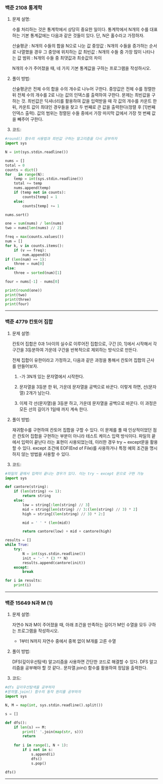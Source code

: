 ### 백준 2108 통계학

1. 문제 설명:

    수를 처리하는 것은 통계학에서 상당히 중요한 일이다. 통계학에서 N개의 수를 대표하는 기본 통계값에는 다음과 같은 것들이 있다. 단, N은 홀수라고 가정하자.

    산술평균 : N개의 수들의 합을 N으로 나눈 값
    중앙값 : N개의 수들을 증가하는 순서로 나열했을 경우 그 중앙에 위치하는 값
    최빈값 : N개의 수들 중 가장 많이 나타나는 값
    범위 : N개의 수들 중 최댓값과 최솟값의 차이
    
    N개의 수가 주어졌을 때, 네 가지 기본 통계값을 구하는 프로그램을 작성하시오.

2. 풀이 방법:

    산술평균은 전체 수의 합을 수의 개수로 나누어 구한다. 중앙값은 전체 수를 정렬한 뒤 전체 수의 개수를 2로 나눈 값의 인덱스를 출력하여 구한다. 문제는 최빈값을 구하는 것. 최빈값은 딕셔너리를 활용하여 값을 입력받을 때 각 값의 개수를 카운트 한 뒤, 카운트 값이 최대인 경우들을 찾고 두 번째로 큰 값을 출력한다(정렬 후 [1]번째 인덱스 출력). 값의 범위는 정렬된 수들 중에서 가장 마지막 값에서 가장 첫 번째 값을 빼주어 구한다.

3. 코드:
```python
#round() 함수의 사용법과 최빈값 구하는 알고리즘을 다시 공부하자
import sys

N = int(sys.stdin.readline())

nums = []
total = 0
counts = dict()
for _ in range(N):
    temp = int(sys.stdin.readline())
    total += temp
    nums.append(temp)
    if (temp not in counts):
        counts[temp] = 1
    else:
        counts[temp] += 1

nums.sort()

one = sum(nums) / len(nums)
two = nums[len(nums) // 2]

freq = max(counts.values())
num = []
for k, v in counts.items():
    if (v == freq):
        num.append(k)
if (len(num) == 1):
    three = num[0]
else:
    three = sorted(num)[1]

four = nums[-1] - nums[0]

print(round(one))
print(two)
print(three)
print(four)
```
***
### 백준 4779 칸토어 집합

1. 문제 설명:

    칸토어 집합은 0과 1사이의 실수로 이루어진 집합으로, 구간 [0, 1]에서 시작해서 각 구간을 3등분하여 가운데 구간을 반복적으로 제외하는 방식으로 만든다.

    전체 집합이 유한이라고 가정하고, 다음과 같은 과정을 통해서 칸토어 집합의 근사를 만들어보자.

    1. -가 3N개 있는 문자열에서 시작한다.

    2. 문자열을 3등분 한 뒤, 가운데 문자열을 공백으로 바꾼다. 이렇게 하면, 선(문자열) 2개가 남는다.

    3. 이제 각 선(문자열)을 3등분 하고, 가운데 문자열을 공백으로 바꾼다. 이 과정은 모든 선의 길이가 1일때 까지 계속 한다.

2. 풀이 방법:

    재귀함수를 구현하여 칸토어 집합을 구할 수 있다. 이 문제를 풀 때 인상적이었던 점은 칸토어 집합을 구현하는 부분이 아니라 테스트 케이스 입력 방식이다. 파일의 끝에서 입력이 끝난다 라는 표현이 사용되었는데, 이러한 경우 try ~ except문을 활용할 수 있다. except 조건에 EOF(End of File)를 사용하거나 특정 예외 조건을 명시하지 않는 방법을 사용할 수 있다.

3. 코드:
```python
#파일의 끝에서 입력이 끝나는 경우가 있다. 이는 try ~ except 문으로 구현 가능
import sys

def cantore(string):
    if (len(string) <= 1):
        return string
    else:
        low = string[:len(string) // 3]
        mid = string[len(string) // 3:(len(string) // 3) * 2]
        high = string[(len(string) // 3) * 2:]

        mid = ' ' * (len(mid))  

        return cantore(low) + mid + cantore(high)

results = []
while True:
    try:
        N = int(sys.stdin.readline())
        init = '-' * (3 ** N)
        results.append(cantore(init))
    except:
        break

for i in results:
    print(i)
```
***
### 백준 15649 N과 M (1)

1. 문제 설명:

    자연수 N과 M이 주어졌을 때, 아래 조건을 만족하는 길이가 M인 수열을 모두 구하는 프로그램을 작성하시오.

    - 1부터 N까지 자연수 중에서 중복 없이 M개를 고른 수열


2. 풀이 방법:

    DFS(깊이우선탐색) 알고리즘을 사용하면 간단한 코드로 해결할 수 있다. DFS 알고리즘을 공부해야 할 것 같다.. 문자열.join() 함수를 활용하여 정답을 출력한다.

3. 코드:
```python
#dfs 깊이우선탐색을 공부하자
#문자열.join() 함수의 동작 원리를 공부하자
import sys

N, M = map(int, sys.stdin.readline().split())

s = []

def dfs():
    if len(s) == M:
        print(' '.join(map(str, s)))
        return
    
    for i in range(1, N + 1):
        if i not in s:
            s.append(i)
            dfs()
            s.pop()

dfs()
```
***